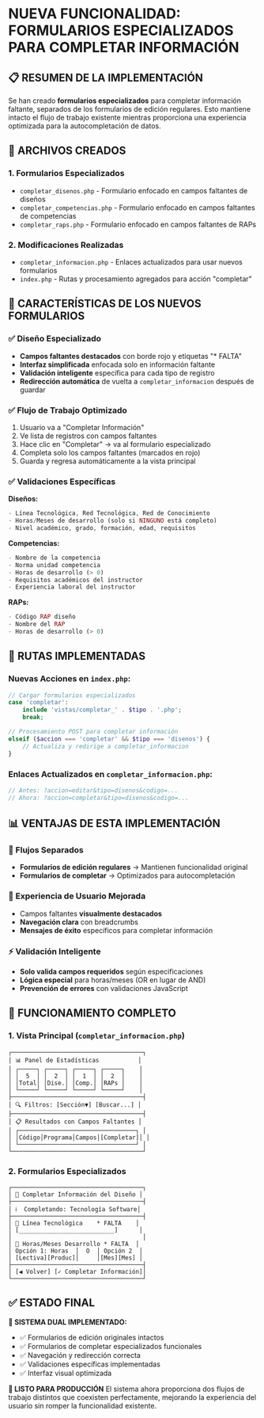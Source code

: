 # NUEVA FUNCIONALIDAD: FORMULARIOS ESPECIALIZADOS PARA COMPLETAR INFORMACIÓN

## 📋 RESUMEN DE LA IMPLEMENTACIÓN

Se han creado **formularios especializados** para completar información faltante, separados de los formularios de edición regulares. Esto mantiene intacto el flujo de trabajo existente mientras proporciona una experiencia optimizada para la autocompletación de datos.

## 🎯 ARCHIVOS CREADOS

### **1. Formularios Especializados**
- `completar_disenos.php` - Formulario enfocado en campos faltantes de diseños
- `completar_competencias.php` - Formulario enfocado en campos faltantes de competencias  
- `completar_raps.php` - Formulario enfocado en campos faltantes de RAPs

### **2. Modificaciones Realizadas**
- `completar_informacion.php` - Enlaces actualizados para usar nuevos formularios
- `index.php` - Rutas y procesamiento agregados para acción "completar"

## 🔧 CARACTERÍSTICAS DE LOS NUEVOS FORMULARIOS

### **✅ Diseño Especializado**
- **Campos faltantes destacados** con borde rojo y etiquetas "* FALTA"
- **Interfaz simplificada** enfocada solo en información faltante
- **Validación inteligente** específica para cada tipo de registro
- **Redirección automática** de vuelta a `completar_informacion` después de guardar

### **✅ Flujo de Trabajo Optimizado**
1. Usuario va a "Completar Información"
2. Ve lista de registros con campos faltantes
3. Hace clic en "Completar" → va al formulario especializado
4. Completa solo los campos faltantes (marcados en rojo)
5. Guarda y regresa automáticamente a la vista principal

### **✅ Validaciones Específicas**

**Diseños:**
```php
- Línea Tecnológica, Red Tecnológica, Red de Conocimiento
- Horas/Meses de desarrollo (solo si NINGUNO está completo)
- Nivel académico, grado, formación, edad, requisitos
```

**Competencias:**
```php
- Nombre de la competencia
- Norma unidad competencia  
- Horas de desarrollo (> 0)
- Requisitos académicos del instructor
- Experiencia laboral del instructor
```

**RAPs:**
```php
- Código RAP diseño
- Nombre del RAP
- Horas de desarrollo (> 0)
```

## 🚀 RUTAS IMPLEMENTADAS

### **Nuevas Acciones en `index.php`:**
```php
// Cargar formularios especializados
case 'completar':
    include 'vistas/completar_' . $tipo . '.php';
    break;

// Procesamiento POST para completar información
elseif ($accion === 'completar' && $tipo === 'disenos') {
    // Actualiza y redirige a completar_informacion
}
```

### **Enlaces Actualizados en `completar_informacion.php`:**
```php
// Antes: ?accion=editar&tipo=disenos&codigo=...
// Ahora: ?accion=completar&tipo=disenos&codigo=...
```

## 📊 VENTAJAS DE ESTA IMPLEMENTACIÓN

### **🔄 Flujos Separados**
- **Formularios de edición regulares** → Mantienen funcionalidad original
- **Formularios de completar** → Optimizados para autocompletación

### **🎨 Experiencia de Usuario Mejorada**
- Campos faltantes **visualmente destacados**
- **Navegación clara** con breadcrumbs
- **Mensajes de éxito** específicos para completar información

### **⚡ Validación Inteligente**
- **Solo valida campos requeridos** según especificaciones
- **Lógica especial** para horas/meses (OR en lugar de AND)
- **Prevención de errores** con validaciones JavaScript

## 🎯 FUNCIONAMIENTO COMPLETO

### **1. Vista Principal (`completar_informacion.php`)**
```
┌─────────────────────────────────────┐
│ 📊 Panel de Estadísticas           │
│ ┌─────┐ ┌─────┐ ┌─────┐ ┌─────┐    │
│ │  5  │ │  2  │ │  1  │ │  2  │    │
│ │Total│ │Dise.│ │Comp.│ │RAPs │    │
│ └─────┘ └─────┘ └─────┘ └─────┘    │
├─────────────────────────────────────┤
│ 🔍 Filtros: [Sección▼] [Buscar...] │
├─────────────────────────────────────┤
│ 📋 Resultados con Campos Faltantes │
│ ┌─────────────────────────────────┐ │
│ │Código│Programa│Campos│[Completar]│ │
│ └─────────────────────────────────┘ │
└─────────────────────────────────────┘
```

### **2. Formularios Especializados**
```
┌─────────────────────────────────────┐
│ 📝 Completar Información del Diseño │
├─────────────────────────────────────┤
│ ℹ️  Completando: Tecnología Software│
├─────────────────────────────────────┤
│ 🔴 Línea Tecnológica    * FALTA    │
│ [___________________________]      │
│                                     │
│ 🔴 Horas/Meses Desarrollo * FALTA  │
│ Opción 1: Horas  │  O  │ Opción 2  │
│ [Lectiva][Produc]│     │[Mes][Mes] │
├─────────────────────────────────────┤
│ [◀ Volver] [✓ Completar Información]│
└─────────────────────────────────────┘
```

## ✅ ESTADO FINAL

**🎯 SISTEMA DUAL IMPLEMENTADO:**
- ✅ Formularios de edición originales intactos
- ✅ Formularios de completar especializados funcionales
- ✅ Navegación y redirección correcta
- ✅ Validaciones específicas implementadas
- ✅ Interfaz visual optimizada

**🚀 LISTO PARA PRODUCCIÓN**
El sistema ahora proporciona dos flujos de trabajo distintos que coexisten perfectamente, mejorando la experiencia del usuario sin romper la funcionalidad existente.
